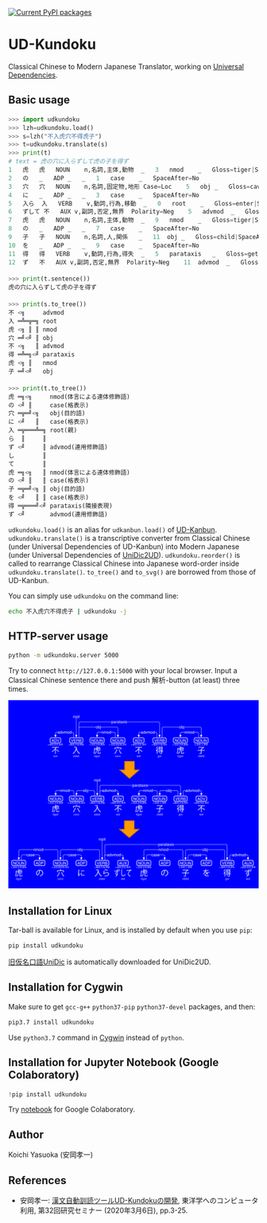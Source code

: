 [![Current PyPI packages](https://badge.fury.io/py/udkundoku.svg)](https://pypi.org/project/udkundoku/)

# UD-Kundoku

Classical Chinese to Modern Japanese Translator, working on [Universal Dependencies](https://universaldependencies.org/format.html).

## Basic usage

```py
>>> import udkundoku
>>> lzh=udkundoku.load()
>>> s=lzh("不入虎穴不得虎子")
>>> t=udkundoku.translate(s)
>>> print(t)
# text = 虎の穴に入らずして虎の子を得ず
1	虎	虎	NOUN	n,名詞,主体,動物	_	3	nmod	_	Gloss=tiger|SpaceAfter=No
2	の	_	ADP	_	_	1	case	_	SpaceAfter=No
3	穴	穴	NOUN	n,名詞,固定物,地形	Case=Loc	5	obj	_	Gloss=cave|SpaceAfter=No
4	に	_	ADP	_	_	3	case	_	SpaceAfter=No
5	入ら	入	VERB	v,動詞,行為,移動	_	0	root	_	Gloss=enter|SpaceAfter=No
6	ずして	不	AUX	v,副詞,否定,無界	Polarity=Neg	5	advmod	_	Gloss=not|SpaceAfter=No
7	虎	虎	NOUN	n,名詞,主体,動物	_	9	nmod	_	Gloss=tiger|SpaceAfter=No
8	の	_	ADP	_	_	7	case	_	SpaceAfter=No
9	子	子	NOUN	n,名詞,人,関係	_	11	obj	_	Gloss=child|SpaceAfter=No
10	を	_	ADP	_	_	9	case	_	SpaceAfter=No
11	得	得	VERB	v,動詞,行為,得失	_	5	parataxis	_	Gloss=get|SpaceAfter=No
12	ず	不	AUX	v,副詞,否定,無界	Polarity=Neg	11	advmod	_	Gloss=not|SpaceAfter=No

>>> print(t.sentence())
虎の穴に入らずして虎の子を得ず

>>> print(s.to_tree())
不 <╗     advmod
入 ═╩═╦═╗ root
虎 <╗ ║ ║ nmod
穴 ═╝<╝ ║ obj
不 <╗   ║ advmod
得 ═╩═╗<╝ parataxis
虎 <╗ ║   nmod
子 ═╝<╝   obj

>>> print(t.to_tree())
虎 ═╗<╗     nmod(体言による連体修飾語)
の <╝ ║     case(格表示)
穴 ═╦═╝<╗   obj(目的語)
に <╝   ║   case(格表示)
入 ═╦═══╩═╗ root(親)
ら  ║     ║
ず <╝     ║ advmod(連用修飾語)
し        ║
て        ║
虎 ═╗<╗   ║ nmod(体言による連体修飾語)
の <╝ ║   ║ case(格表示)
子 ═╦═╝<╗ ║ obj(目的語)
を <╝   ║ ║ case(格表示)
得 ═╦═══╝<╝ parataxis(隣接表現)
ず <╝       advmod(連用修飾語)
```

`udkundoku.load()` is an alias for `udkanbun.load()` of [UD-Kanbun](https://github.com/KoichiYasuoka/UD-Kanbun/). `udkundoku.translate()` is a transcriptive converter from Classical Chinese (under Universal Dependencies of UD-Kanbun) into Modern Japanese (under Universal Dependencies of [UniDic2UD](https://github.com/KoichiYasuoka/UniDic2UD/)). `udkundoku.reorder()` is called to rearrange Classical Chinese into Japanese word-order inside `udkundoku.translate()`. `to_tree()` and `to_svg()` are borrowed from those of UD-Kanbun.

You can simply use `udkundoku` on the command line:
```sh
echo 不入虎穴不得虎子 | udkundoku -j
```

## HTTP-server usage

```sh
python -m udkundoku.server 5000
```
Try to connect `http://127.0.0.1:5000` with your local browser. Input a Classical Chinese sentence there and push 解析-button (at least) three times.

![不入虎穴不得虎子](https://raw.githubusercontent.com/KoichiYasuoka/UD-Kundoku/master/example.png)

## Installation for Linux

Tar-ball is available for Linux, and is installed by default when you use `pip`:
```sh
pip install udkundoku
```
[旧仮名口語UniDic](https://unidic.ninjal.ac.jp/download_all#unidic_qkana) is automatically downloaded for UniDic2UD.

## Installation for Cygwin

Make sure to get `gcc-g++` `python37-pip` `python37-devel` packages, and then:
```sh
pip3.7 install udkundoku
```
Use `python3.7` command in [Cygwin](https://www.cygwin.com/install.html) instead of `python`.

## Installation for Jupyter Notebook (Google Colaboratory)

```py
!pip install udkundoku
```

Try [notebook](https://colab.research.google.com/github/KoichiYasuoka/UD-Kundoku/blob/master/udkundoku.ipynb) for Google Colaboratory.

## Author

Koichi Yasuoka (安岡孝一)

## References

* 安岡孝一: [漢文自動訓読ツールUD-Kundokuの開発](http://hdl.handle.net/2433/245919), 東洋学へのコンピュータ利用, 第32回研究セミナー (2020年3月6日), pp.3-25.


